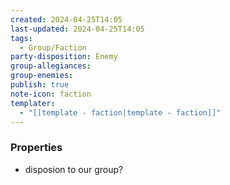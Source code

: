 ```yaml
---
created: 2024-04-25T14:05
last-updated: 2024-04-25T14:05
tags:
  - Group/Faction
party-disposition: Enemy
group-allegiances: 
group-enemies: 
publish: true
note-icon: faction
templater:
  - "[[template - faction|template - faction]]"
---
```




### Properties
- disposion to our group? 